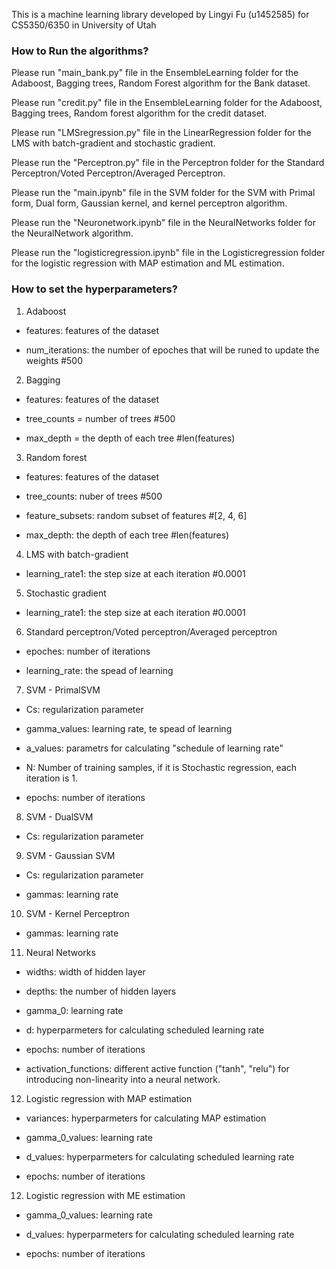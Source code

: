 This is a machine learning library developed by Lingyi Fu (u1452585) for CS5350/6350 in University of Utah


### How to Run the algorithms?

Please run "main_bank.py" file in the EnsembleLearning folder for the Adaboost, Bagging trees, Random Forest algorithm for the Bank dataset.

Please run "credit.py" file in the EnsembleLearning folder for the Adaboost, Bagging trees, Random forest algorithm for the credit dataset.

Please run "LMSregression.py" file in the LinearRegression folder for the LMS with batch-gradient and stochastic gradient.

Please run the "Perceptron.py" file in the Perceptron folder for the Standard Perceptron/Voted Perceptron/Averaged Perceptron.

Please run the "main.ipynb" file in the SVM folder for the SVM with Primal form, Dual form, Gaussian kernel, and kernel perceptron algorithm.

Please run the "Neuronetwork.ipynb" file in the NeuralNetworks folder for the NeuralNetwork algorithm.

Please run the "logisticregression.ipynb" file in the Logisticregression folder for the logistic regression with MAP estimation and ML estimation.


### How to set the hyperparameters?

1. Adaboost

- features: features of the dataset 

- num_iterations: the number of epoches that will be runed to update the weights #500

2. Bagging

- features: features of the dataset

- tree_counts = number of trees #500

- max_depth = the depth of each tree #len(features) 

3. Random forest

- features: features of the dataset

- tree_counts: nuber of trees #500

- feature_subsets: random subset of features #[2, 4, 6] 

- max_depth: the depth of each tree #len(features)

4. LMS with batch-gradient 

- learning_rate1: the step size at each iteration  #0.0001 

5. Stochastic gradient

- learning_rate1: the step size at each iteration  #0.0001 

6. Standard perceptron/Voted perceptron/Averaged perceptron

- epoches: number of iterations

- learning_rate: the spead of learning

7. SVM - PrimalSVM

- Cs: regularization parameter

- gamma_values: learning rate, te spead of learning

- a_values: parametrs for calculating "schedule of learning rate"

- N: Number of training samples, if it is Stochastic regression, each iteration is 1.

- epochs: number of iterations

8. SVM - DualSVM

- Cs: regularization parameter

9. SVM - Gaussian SVM

- Cs: regularization parameter

- gammas: learning rate

10. SVM - Kernel Perceptron

- gammas: learning rate

11. Neural Networks

- widths: width of hidden layer

- depths: the number of hidden layers

- gamma_0:  learning rate

- d: hyperparmeters for calculating scheduled learning rate

- epochs: number of iterations

- activation_functions: different active function ("tanh", "relu") for introducing non-linearity into a neural network.

12. Logistic regression with MAP estimation

- variances: hyperparmeters for calculating MAP estimation

- gamma_0_values: learning rate

- d_values: hyperparmeters for calculating scheduled learning rate

- epochs: number of iterations

12. Logistic regression with ME estimation

- gamma_0_values: learning rate

- d_values: hyperparmeters for calculating scheduled learning rate

- epochs: number of iterations



